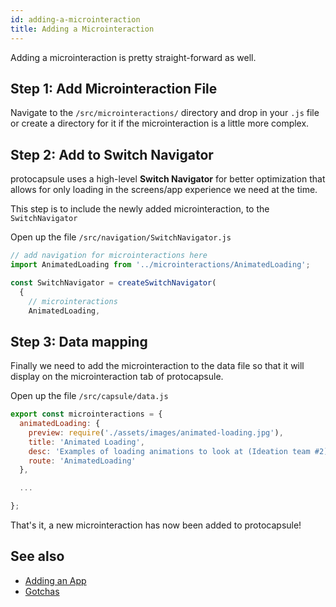 ```yaml
---
id: adding-a-microinteraction
title: Adding a Microinteraction
---
```


Adding a microinteraction is pretty straight-forward as well.

## Step 1: Add Microinteraction File

Navigate to the `/src/microinteractions/` directory and drop in your `.js` file or create a directory for it if the microinteraction is a little more complex.

## Step 2: Add to Switch Navigator

protocapsule uses a high-level **Switch Navigator** for better optimization that allows for only loading in the screens/app experience we need at the time.

This step is to include the newly added microinteraction, to the `SwitchNavigator`

Open up the file `/src/navigation/SwitchNavigator.js`

```jsx title="/src/navigation/SwitchNavigator.js" {2,7}
// add navigation for microinteractions here
import AnimatedLoading from '../microinteractions/AnimatedLoading';

const SwitchNavigator = createSwitchNavigator(
  {
    // microinteractions
    AnimatedLoading,
```

## Step 3: Data mapping

Finally we need to add the microinteraction to the data file so that it will display on the microinteraction tab of protocapsule.

Open up the file `/src/capsule/data.js`

```jsx title="/src/capsule/data.js" {2-7}
export const microinteractions = {
  animatedLoading: {
    preview: require('./assets/images/animated-loading.jpg'),
    title: 'Animated Loading',
    desc: 'Examples of loading animations to look at (Ideation team #2)',
    route: 'AnimatedLoading'
  },

  ...

};
```

That's it, a new microinteraction has now been added to protocapsule!

## See also

- [Adding an App](adding-an-app)
- [Gotchas](gotchas)
